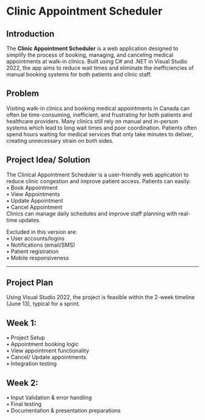 # Clinic Appointment Scheduler
## Introduction
The **Clinic Appointment Scheduler** is a web application designed to simplify the process of booking, managing, and canceling medical appointments at walk-in clinics. Built using C# and .NET in Visual Studio 2022, the app aims to reduce wait times and eliminate the inefficiencies of manual booking systems for both patients and clinic staff.

## Problem
Visiting walk-in clinics and booking medical appointments in Canada can often be time-consuming, inefficient, and frustrating for both patients and healthcare providers. Many clinics still rely on manual and in-person systems which lead to long wait times and poor coordination. Patients often spend hours waiting for medical services that only take minutes to deliver, creating unnecessary strain on both sides.

## Project Idea/ Solution
The Clinical Appointment Scheduler is a user-friendly web application to reduce clinic congestion and improve patient access.  Patients can easily:  
•	Book Appointment  
•	View Appointments  
•	Update Appointment  
•	Cancel Appointment  
Clinics can manage daily schedules and improve staff planning with real-time updates.

Excluded in this version are:  
•	User accounts/logins  
•	Notifications (email/SMS)  
•	Patient registration  
•	Mobile responsiveness  

---

## Project Plan
Using Visual Studio 2022, the project is feasible within the 2-week timeline (June 13), typical for a sprint.
 
## Week 1:  
•	Project Setup  
•	Appointment booking logic  
•	View appointment functionality  
•	Cancel/ Update appointments  
•	Integration testing  

## Week 2:  
•	Input Validation & error handling  
•	Final testing  
•	Documentation & presentation preparations  
